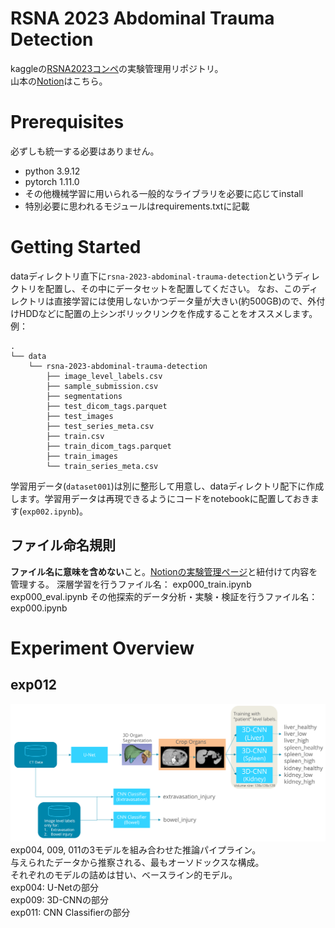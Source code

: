 # RSNA 2023 Abdominal Trauma Detection

kaggleの[RSNA2023コンペ](https://www.kaggle.com/competitions/rsna-2023-abdominal-trauma-detection)の実験管理用リポジトリ。  
山本の[Notion](https://blue-foe-524.notion.site/RSNA2023-2c6adfcd57594dd69532a2ff347d55fe?pvs=4)はこちら。    


# Prerequisites
必ずしも統一する必要はありません。
- python 3.9.12
- pytorch 1.11.0
- その他機械学習に用いられる一般的なライブラリを必要に応じてinstall
- 特別必要に思われるモジュールはrequirements.txtに記載


# Getting Started
dataディレクトリ直下に`rsna-2023-abdominal-trauma-detection`というディレクトリを配置し、その中にデータセットを配置してください。
なお、このディレクトリは直接学習には使用しないかつデータ量が大きい(約500GB)ので、外付けHDDなどに配置の上シンボリックリンクを作成することをオススメします。  
例：
```
.
└── data
    └── rsna-2023-abdominal-trauma-detection
        ├── image_level_labels.csv
        ├── sample_submission.csv
        ├── segmentations
        ├── test_dicom_tags.parquet
        ├── test_images
        ├── test_series_meta.csv
        ├── train.csv
        ├── train_dicom_tags.parquet
        ├── train_images
        └── train_series_meta.csv
```
学習用データ(`dataset001`)は別に整形して用意し、dataディレクトリ配下に作成します。学習用データは再現できるようにコードをnotebookに配置しておきます(`exp002.ipynb`)。

## ファイル命名規則
**ファイル名に意味を含めない**こと。[Notionの実験管理ページ](https://www.notion.so/RSNA2023-2c6adfcd57594dd69532a2ff347d55fe?pvs=4)と紐付けて内容を管理する。
深層学習を行うファイル名：
exp000_train.ipynb
exp000_eval.ipynb
その他探索的データ分析・実験・検証を行うファイル名：
exp000.ipynb


# Experiment Overview

## exp012
![pipeline-2](images/pipeline-2.PNG)
exp004, 009, 011の3モデルを組み合わせた推論パイプライン。  
与えられたデータから推察される、最もオーソドックスな構成。  
それぞれのモデルの詰めは甘い、ベースライン的モデル。  
exp004: U-Netの部分  
exp009: 3D-CNNの部分  
exp011: CNN Classifierの部分  